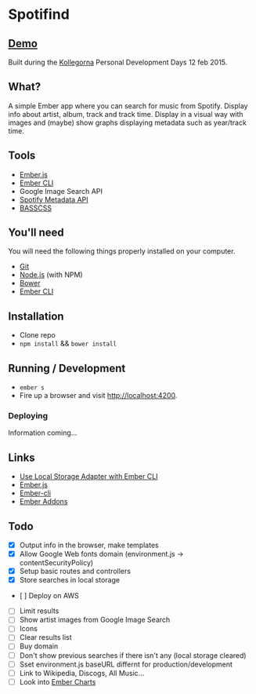 # Spotifind

## [Demo](http://labs.urre.me/spotifind/)

Built during the [Kollegorna](http://kollegorna.se) Personal Development Days 12 feb 2015.

## What?

A simple Ember app where you can search for music from Spotify. Display info about artist, album, track and track time. Display in a visual way with images and (maybe) show graphs displaying metadata such as year/track time.

## Tools
+ [Ember.js](http://emberjs.com/)
+ [Ember CLI](http://www.ember-cli.com/)
+ Google Image Search API
+ [Spotify Metadata API](https://developer.spotify.com/web-api/)
+ [BASSCSS](basscss.com)

## You'll need

You will need the following things properly installed on your computer.

* [Git](http://git-scm.com/)
* [Node.js](http://nodejs.org/) (with NPM)
* [Bower](http://bower.io/)
* [Ember CLI](http://www.ember-cli.com/)

## Installation

+ Clone repo
+ `npm install` && `bower install`

## Running / Development

+ `ember s`
+ Fire up a browser and visit [http://localhost:4200](http://localhost:4200).

### Deploying

Information coming...

## Links
+ [Use Local Storage Adapter with Ember CLI](http://stackoverflow.com/questions/24327090/how-to-import-module-ember-localstorage-adapter-with-ember-cli)
+ [Ember.js](http://emberjs.com/)
+ [Ember-cli](http://www.ember-cli.com/)
+ [Ember Addons](http://www.emberaddons.com/)

## Todo

- [x] Output info in the browser, make templates
- [x] Allow Google Web fonts domain (environment.js -> contentSecurityPolicy)
- [x] Setup basic routes and controllers
- [x] Store searches in local storage
- [ ] Deploy on AWS
- [ ] Limit results
- [ ] Show artist images from Google Image Search
- [ ] Icons
- [ ] Clear results list
- [ ] Buy domain
- [ ] Don't show previous searches if there isn't any (local storage cleared)
- [ ] Sset environment.js baseURL differnt for production/development
- [ ] Link to Wikipedia, Discogs, All Music...
- [ ] Look into [Ember Charts](http://addepar.github.io/#/ember-charts/)